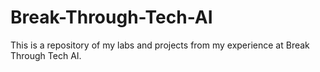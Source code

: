 # Break-Through-Tech-AI

This is a repository of my labs and projects from my experience at Break Through Tech AI.
